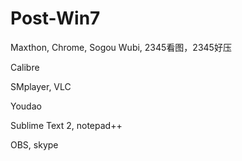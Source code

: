# Post-Win7

Maxthon, Chrome, Sogou Wubi, 2345看图，2345好压

Calibre

SMplayer, VLC

Youdao

Sublime Text 2, notepad++

OBS, skype
